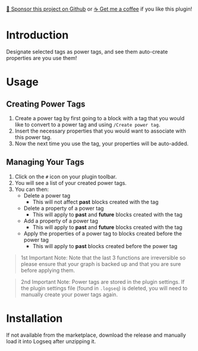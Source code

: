 [:gift_heart: Sponsor this project on Github](https://github.com/sponsors/hkgnp) or [:coffee: Get me a coffee](https://www.buymeacoffee.com/hkgnp.dev) if you like this plugin!

# Introduction

Designate selected tags as power tags, and see them auto-create properties are you use them!

# Usage

## Creating Power Tags

1. Create a power tag by first going to a block with a tag that you would like to convert to a power tag and using `/Create power tag`.
2. Insert the necessary properties that you would want to associate with this power tag.
3. Now the next time you use the tag, your properties will be auto-added.

## Managing Your Tags

1. Click on the `#` icon on your plugin toolbar.
2. You will see a list of your created power tags.
3. You can then:
   - Delete a power tag
     - This will not affect **past** blocks created with the tag
   - Delete a property of a power tag
     - This will apply to **past** and **future** blocks created with the tag
   - Add a property of a power tag
     - This will apply to **past** and **future** blocks created with the tag
   - Apply the properties of a power tag to blocks created before the power tag
     - This will apply to **past** blocks created before the power tag

> 1st Important Note: Note that the last 3 functions are irreversible so please ensure that your graph is backed up and that you are sure before applying them.

> 2nd Important Note: Power tags are stored in the plugin settings. If the plugin settings file (found in `.logseq`) is deleted, you will need to manually create your power tags again.

# Installation

If not available from the marketplace, download the release and manually load it into Logseq after unzipping it.

